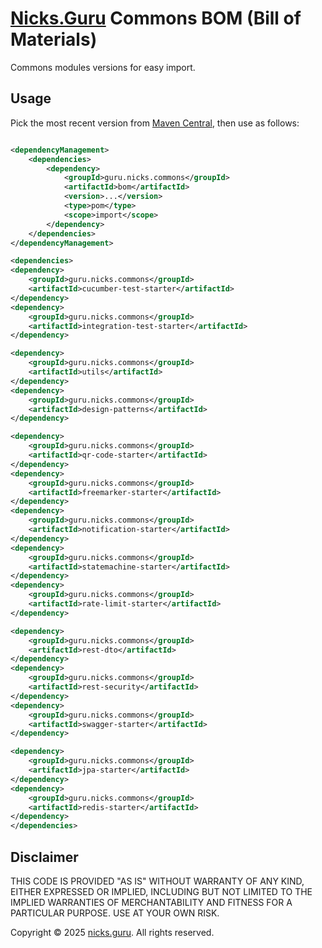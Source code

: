 # [Nicks.Guru](https://nicks.guru) Commons BOM (Bill of Materials)

Commons modules versions for easy import.

## Usage

Pick the most recent version from
[Maven Central](https://central.sonatype.com/namespace/guru.nicks.commons), then use as follows:

```xml

<dependencyManagement>
    <dependencies>
        <dependency>
            <groupId>guru.nicks.commons</groupId>
            <artifactId>bom</artifactId>
            <version>...</version>
            <type>pom</type>
            <scope>import</scope>
        </dependency>
    </dependencies>
</dependencyManagement>

<dependencies>
<dependency>
    <groupId>guru.nicks.commons</groupId>
    <artifactId>cucumber-test-starter</artifactId>
</dependency>
<dependency>
    <groupId>guru.nicks.commons</groupId>
    <artifactId>integration-test-starter</artifactId>
</dependency>

<dependency>
    <groupId>guru.nicks.commons</groupId>
    <artifactId>utils</artifactId>
</dependency>
<dependency>
    <groupId>guru.nicks.commons</groupId>
    <artifactId>design-patterns</artifactId>
</dependency>

<dependency>
    <groupId>guru.nicks.commons</groupId>
    <artifactId>qr-code-starter</artifactId>
</dependency>
<dependency>
    <groupId>guru.nicks.commons</groupId>
    <artifactId>freemarker-starter</artifactId>
</dependency>
<dependency>
    <groupId>guru.nicks.commons</groupId>
    <artifactId>notification-starter</artifactId>
</dependency>
<dependency>
    <groupId>guru.nicks.commons</groupId>
    <artifactId>statemachine-starter</artifactId>
</dependency>
<dependency>
    <groupId>guru.nicks.commons</groupId>
    <artifactId>rate-limit-starter</artifactId>
</dependency>

<dependency>
    <groupId>guru.nicks.commons</groupId>
    <artifactId>rest-dto</artifactId>
</dependency>
<dependency>
    <groupId>guru.nicks.commons</groupId>
    <artifactId>rest-security</artifactId>
</dependency>
<dependency>
    <groupId>guru.nicks.commons</groupId>
    <artifactId>swagger-starter</artifactId>
</dependency>

<dependency>
    <groupId>guru.nicks.commons</groupId>
    <artifactId>jpa-starter</artifactId>
</dependency>
<dependency>
    <groupId>guru.nicks.commons</groupId>
    <artifactId>redis-starter</artifactId>
</dependency>
</dependencies>
```

## Disclaimer

THIS CODE IS PROVIDED "AS IS" WITHOUT WARRANTY OF ANY KIND, EITHER EXPRESSED OR IMPLIED, INCLUDING BUT NOT LIMITED
TO THE IMPLIED WARRANTIES OF MERCHANTABILITY AND FITNESS FOR A PARTICULAR PURPOSE. USE AT YOUR OWN RISK.

Copyright © 2025 [nicks.guru](https://nicks.guru). All rights reserved.
